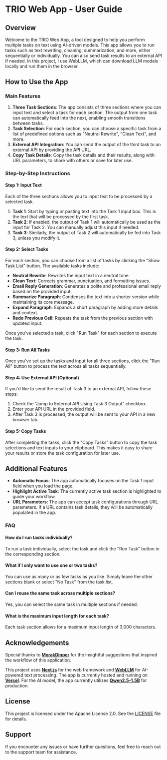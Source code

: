 # TRIO Web App - User Guide

## Overview

Welcome to the TRIO Web App, a tool designed to help you perform multiple tasks on text using AI-driven models. This app allows you to run tasks such as text rewriting, cleaning, summarization, and more, either sequentially or individually. You can also send task results to an external API if needed. In this project, I use WebLLM, which can download LLM models locally and run them in the browser.

## How to Use the App

### Main Features

1. **Three Task Sections**: The app consists of three sections where you can input text and select a task for each section. The output from one task can automatically feed into the next, enabling smooth transitions between tasks.
2. **Task Selection**: For each section, you can choose a specific task from a list of predefined options such as "Neutral Rewrite", "Clean Text", and more.
3. **External API Integration**: You can send the output of the third task to an external API by providing the API URL.
4. **Copy Task Details**: Copy the task details and their results, along with URL parameters, to share with others or save for later use.

### Step-by-Step Instructions

#### Step 1: Input Text
Each of the three sections allows you to input text to be processed by a selected task.

1. **Task 1**: Start by typing or pasting text into the Task 1 input box. This is the text that will be processed by the first task.
2. **Task 2**: If enabled, the output of Task 1 will automatically be used as the input for Task 2. You can manually adjust this input if needed.
3. **Task 3**: Similarly, the output of Task 2 will automatically be fed into Task 3, unless you modify it.

#### Step 2: Select Tasks
For each section, you can choose from a list of tasks by clicking the "Show Task List" button. The available tasks include:

- **Neutral Rewrite**: Rewrites the input text in a neutral tone.
- **Clean Text**: Corrects grammar, punctuation, and formatting issues.
- **Email Reply Generation**: Generates a polite and professional email reply based on the provided input.
- **Summarize Paragraph**: Condenses the text into a shorter version while maintaining its core message.
- **Expand Paragraph**: Expands a short paragraph by adding more details and context.
- **Redo Previous Cell**: Repeats the task from the previous section with updated input.

Once you've selected a task, click "Run Task" for each section to execute the task.

#### Step 3: Run All Tasks
Once you've set up the tasks and input for all three sections, click the "Run All" button to process the text across all tasks sequentially.

#### Step 4: Use External API (Optional)
If you'd like to send the result of Task 3 to an external API, follow these steps:
1. Check the "Jump to External API Using Task 3 Output" checkbox.
2. Enter your API URL in the provided field.
3. After Task 3 is processed, the output will be sent to your API in a new browser tab.

#### Step 5: Copy Tasks
After completing the tasks, click the "Copy Tasks" button to copy the task selections and text inputs to your clipboard. This makes it easy to share your results or store the task configuration for later use.

## Additional Features

- **Automatic Focus**: The app automatically focuses on the Task 1 input field when you load the page.
- **Highlight Active Task**: The currently active task section is highlighted to guide your workflow.
- **URL Parameters**: The app can accept task configurations through URL parameters. If a URL contains task details, they will be automatically populated in the app.

### FAQ

#### How do I run tasks individually?
To run a task individually, select the task and click the "Run Task" button in the corresponding section.

#### What if I only want to use one or two tasks?
You can use as many or as few tasks as you like. Simply leave the other sections blank or select "No Task" from the task list.

#### Can I reuse the same task across multiple sections?
Yes, you can select the same task in multiple sections if needed.

#### What is the maximum input length for each task?
Each task section allows for a maximum input length of 3,000 characters.

## Acknowledgements

Special thanks to **[MerakDipper](https://github.com/MerakDipper)** for the insightful suggestions that inspired the workflow of this application.

This project uses **[Next.js](https://nextjs.org/)** for the web framework and **[WebLLM](https://webllm.mlc.ai/)** for AI-powered text processing. The app is currently hosted and running on **[Vercel](https://vercel.com/)**. For the AI model, the app currently utilizes **[Qwen2.5-1.5B](https://huggingface.co/Qwen/Qwen2.5-1.5B)** for production.

## License

This project is licensed under the Apache License 2.0. See the [LICENSE](LICENSE) file for details.

## Support

If you encounter any issues or have further questions, feel free to reach out to the support team for assistance.
